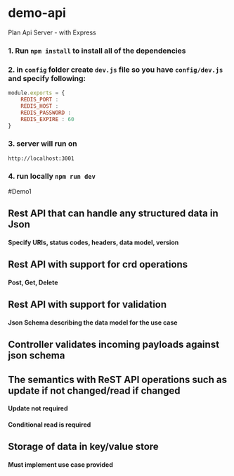 # demo-api
Plan Api Server - with Express


### 1. Run `npm install` to install all of the dependencies

### 2. in `config` folder create `dev.js` file so you have `config/dev.js` and specify following:
```javascript
module.exports = {
    REDIS_PORT : 
    REDIS_HOST : 
    REDIS_PASSWORD :
    REDIS_EXPIRE : 60
}
```
### 3. server will run on 
```
http://localhost:3001
```
### 4. run locally `npm run dev`

#Demo1
#### 
## Rest API that can handle any structured data in Json
#### Specify URIs, status codes, headers, data model, version
## Rest API with support for crd operations
#### Post, Get, Delete
## Rest API with support for validation
#### Json Schema describing the data model for the use case
## Controller validates incoming payloads against json schema
## The semantics with ReST API operations such as update if not changed/read if changed
#### Update not required
#### Conditional read is required
## Storage of data in key/value store
#### Must implement use case provided